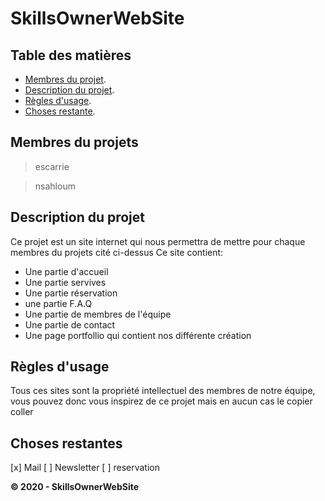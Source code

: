# SkillsOwnerWebSite

## Table des matières

- [Membres du projet](#membres-du-projets).
- [Description du projet](#description-du-projet).
- [Règles d'usage](#règles-dusage).
- [Choses restante](#choses-restantes).

## Membres du projets

> escarrie

> nsahloum

## Description du projet

Ce projet est un site internet qui nous permettra de mettre pour chaque membres du projets cité ci-dessus
Ce site contient:

- Une partie d'accueil
- Une partie servives
- Une partie réservation
- une partie F.A.Q
- Une partie de membres de l'équipe
- Une partie de contact
- Une page portfollio qui contient nos différente création

## Règles d'usage

Tous ces sites sont la propriété intellectuel des membres de notre équipe, vous pouvez donc vous inspirez de ce projet mais en aucun cas le copier coller

## Choses restantes

[x] Mail
[ ] Newsletter
[ ] reservation

**© 2020 - SkillsOwnerWebSite**
